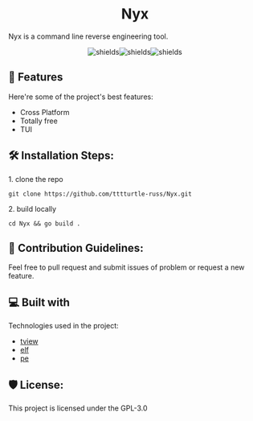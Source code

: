<h1 align="center" id="title">Nyx</h1>

<p id="description">Nyx is a command line reverse engineering tool.</p>

<p align="center"><img src="https://img.shields.io/github/license/tttturtle-russ/Nyx" alt="shields"><img src="https://img.shields.io/github/stars/tttturtle-russ/Nyx" alt="shields"><img src="https://img.shields.io/github/last-commit/tttturtle-russ/Nyx" alt="shields"></p>



<h2>🧐 Features</h2>

Here're some of the project's best features:

*   Cross Platform
*   Totally free
*   TUI

<h2>🛠️ Installation Steps:</h2>

<p>1. clone the repo</p>

```
git clone https://github.com/tttturtle-russ/Nyx.git
```

<p>2. build locally</p>

```
cd Nyx && go build .
```

<h2>🍰 Contribution Guidelines:</h2>

Feel free to pull request and submit issues of problem or request a new feature.



<h2>💻 Built with</h2>

Technologies used in the project:

*   [tview](https://github.com/rivo/tview)
*   [elf](https://github.com/saferwall/elf)
*   [pe](https://github.com/saferwall/pe)

<h2>🛡️ License:</h2>

This project is licensed under the GPL-3.0
